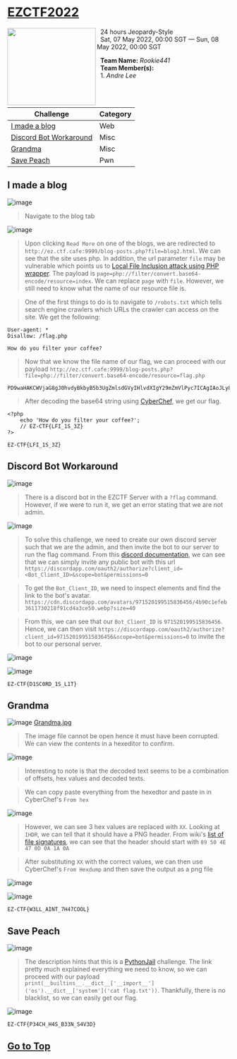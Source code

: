 # [EZCTF2022](https://ctftime.org/event/1655)

<img align="left" width="200" height="175" src="https://user-images.githubusercontent.com/68913871/173004513-c4453a87-5b7b-4160-b50d-cf2c1520beae.png">

&nbsp; 24 hours Jeopardy-Style  
&nbsp; Sat, 07 May 2022, 00:00 SGT — Sun, 08 May 2022, 00:00 SGT  

&nbsp; **Team Name:** *Rookie441*  
&nbsp; **Team Member(s):**  
&nbsp; 1. *Andre Lee*  

<br/><br>

| Challenge | Category |
| --- | --- |
| [I made a blog](#i-made-a-blog)	| Web |
| [Discord Bot Workaround](#discord-bot-workaround)	| Misc |
| [Grandma](#grandma) | Misc |
| [Save Peach](#save-peach) | Pwn |

## I made a blog

![image](https://user-images.githubusercontent.com/68913871/173005222-676f7ce6-2521-4567-aa05-2f46d2c53b71.png)

> Navigate to the blog tab

![image](https://user-images.githubusercontent.com/68913871/173005263-277d75f6-52d1-4a72-817b-b6beab4cc89b.png)

> Upon clicking `Read More` on one of the blogs, we are redirected to `http://ez.ctf.cafe:9999/blog-posts.php?file=blog2.html`. We can see that the site uses php. In addition, the url parameter `file` may be vulnerable which points us to [Local File Inclusion attack using PHP wrapper](https://gupta-bless.medium.com/exploiting-local-file-inclusion-lfi-using-php-wrapper-89904478b225). The payload is `page=php://filter/convert.base64-encode/resource=index`. We can replace `page` with `file`. However, we still need to know what the name of our resource file is.

> One of the first things to do is to navigate to `/robots.txt` which tells search engine crawlers which URLs the crawler can access on the site. We get the following:

```
User-agent: *
Disallow: /flag.php

How do you filter your coffee?
```

> Now that we know the file name of our flag, we can proceed with our payload `http://ez.ctf.cafe:9999/blog-posts.php?file=php://filter/convert.base64-encode/resource=flag.php`

```
PD9waHAKCWVjaG8gJ0hvdyBkbyB5b3UgZmlsdGVyIHlvdXIgY29mZmVlPyc7ICAgIAoJLy8gRVotQ1RGe0xGSV8xU18zWn0KPz4K
```

> After decoding the base64 string using [CyberChef](https://gchq.github.io/CyberChef/), we get our flag.

```
<?php
	echo 'How do you filter your coffee?';    
	// EZ-CTF{LFI_1S_3Z}
?>
```

`EZ-CTF{LFI_1S_3Z}`

## Discord Bot Workaround

![image](https://user-images.githubusercontent.com/68913871/173006871-156a7cfd-db0d-4d20-a149-0bfe73aeadd2.png)

> There is a discord bot in the EZCTF Server with a `?flag` command. However, if we were to run it, we get an error stating that we are not admin.

![image](https://user-images.githubusercontent.com/68913871/173007367-f8c6460a-4f98-4a21-905f-102125a5e2a3.png)

> To solve this challenge, we need to create our own discord server such that we are the admin, and then invite the bot to our server to run the flag command. From this [discord documentation](https://discord.com/developers/docs/topics/oauth2#bot-authorization-flow-url-example), we can see that we can simply invite any public bot with this url `https://discordapp.com/oauth2/authorize?client_id=<Bot_Client_ID>&scope=bot&permissions=0`

> To get the `Bot_Client_ID`, we need to inspect elements and find the link to the bot's avatar. `https://cdn.discordapp.com/avatars/971520199515836456/4b90c1efeb3611730218f91cd4a3ce50.webp?size=40`

> From this, we can see that our `Bot_Client_ID` is `971520199515836456`. Hence, we can then visit `https://discordapp.com/oauth2/authorize?client_id=971520199515836456&scope=bot&permissions=0` to invite the bot to our personal server.

![image](https://user-images.githubusercontent.com/68913871/173008216-65779a56-4949-4664-a8e6-c65369b23eeb.png)

![image](https://user-images.githubusercontent.com/68913871/173008225-a1a04c2a-8378-450a-9d27-8ad70b5a1de8.png)

`EZ-CTF{D1SC0RD_1S_L1T}`

## Grandma

![image](https://user-images.githubusercontent.com/68913871/173008411-a3765989-2e3a-49e4-92b8-b385c09e31c8.png)
[Grandma.jpg](https://user-images.githubusercontent.com/68913871/173009198-93353b24-7083-4f4f-9287-d59e960d48aa.jpg)

> The image file cannot be open hence it must have been corrupted. We can view the contents in a hexeditor to confirm.

![image](https://user-images.githubusercontent.com/68913871/173009447-66adb0d5-3172-4c5a-af8c-bfb1c972c177.png)

> Interesting to note is that the decoded text seems to be a combination of offsets, hex values and decoded texts.

> We can copy paste everything from the hexedtor and paste in in CyberChef's `From hex`

![image](https://user-images.githubusercontent.com/68913871/173011253-76a2300e-7789-46e2-b36a-37b6d99c5b49.png)

> However, we can see 3 hex values are replaced with `XX`. Looking at `IHDR`, we can tell that it should have a PNG header. From wiki's [list of file signatures](https://en.wikipedia.org/wiki/List_of_file_signatures), we can see that the header should start with `89 50 4E 47 0D 0A 1A 0A`

> After substituting `XX` with the correct values, we can then use CyberChef's `From Hexdump` and then save the output as a png file

![image](https://user-images.githubusercontent.com/68913871/173012003-8774d139-d402-4e86-88f7-4f78dcbecfc0.png)

![image](https://user-images.githubusercontent.com/68913871/173012095-bb73c0f9-3ebe-4c70-aa5f-cfac8423b7b8.png)

`EZ-CTF{W3LL_AINT_7H47COOL}`

## Save Peach

![image](https://user-images.githubusercontent.com/68913871/173012357-4db7af9e-80f9-48bf-af10-1862bfab2931.png)

> The description hints that this is a [PythonJail](https://anee.me/escaping-python-jails-849c65cf306e) challenge. The link pretty much explained everything we need to know, so we can proceed with our payload `print(__builtins__.__dict__['__import__']('os').__dict__['system']('cat flag.txt'))`. Thankfully, there is no blacklist, so we can easily get our flag.

![image](https://user-images.githubusercontent.com/68913871/173012422-325c1f30-4374-4738-982f-37f69516634b.png)

`EZ-CTF{P34CH_H4S_B33N_S4V3D}`

## [Go to Top](#ezctf2022)
